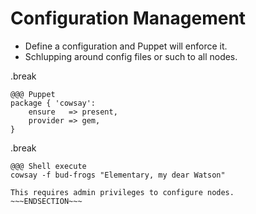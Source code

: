 <!SLIDE>
# Configuration Management

* Define a configuration and Puppet will enforce it.
* Schlupping around config files or such to all nodes.

.break

    @@@ Puppet
    package { 'cowsay':
        ensure   => present,
        provider => gem,
    }

.break

    @@@ Shell execute
    cowsay -f bud-frogs "Elementary, my dear Watson"

~~~SECTION:notes~~~
This requires admin privileges to configure nodes.
~~~ENDSECTION~~~
